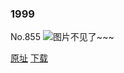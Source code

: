 ### 1999
No.855
![图片不见了~~~](https://imgs.xkcd.com/comics/1999.png)

[原址](https://xkcd.com//855) [下载](https://imgs.xkcd.com/comics/1999.png)

